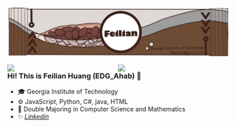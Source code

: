 ![image info](coca.png)

<img align="right" width="50%" src="https://github-readme-stats-git-masterrstaa-rickstaa.vercel.app/api?username=EDGAhab&show_icons=true&icon_color=CE1D2D&text_color=718096&bg_color=00000000&hide_title=true">

<img align="right" width="50%" src="https://github-readme-stats-git-masterrstaa-rickstaa.vercel.app/api/top-langs/?username=EDGAhab&layout=compact">   

### Hi! This is Feilian Huang (EDG_Ahab) 👋

- :mortar_board: Georgia Institute of Technology
- :gear: JavaScript, Python, C#, java, HTML
- :seedling: Double Majoring in Computer Science and Mathematics
- :sparkles: *[Linkedin](https://www.linkedin.com/in/feilian-huang-a6ba801a1)*
